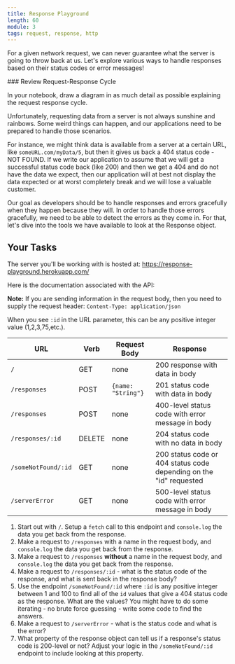 ```yaml
---
title: Response Playground
length: 60
module: 3
tags: request, response, http
---
```


For a given network request, we can never guarantee what the server is going to throw back at us. Let's explore various ways to handle responses based on their status codes or error messages!

<section class="call-to-action">
### Review Request-Response Cycle

In your notebook, draw a diagram in as much detail as possible explaining the request response cycle.
</section>

Unfortunately, requesting data from a server is not always sunshine and rainbows. Some weird things can happen, and our applications need to be prepared to handle those scenarios.

For instance, we might think data is available from a server at a certain URL, like `someURL.com/myData/5`, but then it gives us back a 404 status code - NOT FOUND. If we write our application to assume that we will get a successful status code back (like 200) and then we get a 404 and do not have the data we expect, then our application will at best not display the data expected or at worst completely break and we will lose a valuable customer.

Our goal as developers should be to handle responses and errors gracefully when they happen because they will. In order to handle those errors gracefully, we need to be able to detect the errors as they come in. For that, let's dive into the tools we have available to look at the Response object.

## Your Tasks

The server you'll be working with is hosted at: https://response-playground.herokuapp.com/

Here is the documentation associated with the API:

**Note:** If you are sending information in the request body, then you need to supply the request header: `Content-Type: application/json`

When you see `:id` in the URL parameter, this can be any positive integer value (1,2,3,75,etc.).

| URL | Verb | Request Body | Response |
|-----|------|--------------|----------|
| `/` | GET | none | 200 response with data in body |
| `/responses` | POST | `{name: "String"}` | 201 status code with data in body |
| `/responses` | POST | none | 400-level status code with error message in body |
| `/responses/:id` | DELETE | none | 204 status code with no data in body |
| `/someNotFound/:id` | GET | none | 200 status code or 404 status code depending on the "id" requested |
| `/serverError` | GET | none | 500-level status code with error message in body |

1. Start out with `/`. Setup a `fetch` call to this endpoint and `console.log` the data you get back from the response.
2. Make a request to `/responses` with a name in the request body, and `console.log` the data you get back from the response.
3. Make a request to `/responses` **without** a name in the request body, and `console.log` the data you get back from the response.
4. Make a request to `/responses/:id` - what is the status code of the response, and what is sent back in the response body?
5. Use the endpoint `/someNotFound/:id` where `:id` is any positive integer between 1 and 100 to find all of the `id` values that give a 404 status code as the response. What are the values? You might have to do some iterating - no brute force guessing - write some code to find the answers.
6. Make a request to `/serverError` - what is the status code and what is the error?
7. What property of the response object can tell us if a response's status code is 200-level or not? Adjust your logic in the `/someNotFound/:id` endpoint to include looking at this property.
